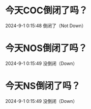 # 今天COC倒闭了吗？

2024-9-1 0:15:48 倒闭了（Not Down）

# 今天NOS倒闭了吗？

2024-9-1 0:15:49 没倒闭（Down）

# 今天NS倒闭了吗？

2024-9-1 0:15:49 没倒闭（Down）

